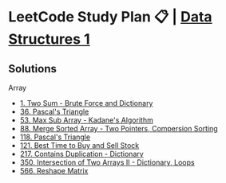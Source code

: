 # LeetCode Study Plan 📋 | [Data Structures 1](https://leetcode.com/study-plan/data-structure/)

## Solutions 
Array
- [1. Two Sum - Brute Force and Dictionary](https://github.com/Alimov-8/leetcode-solutions/blob/master/Data%20Structure%201/1.%20Two%20Sum.md#leetcode-1-two-sum)
- [36. Pascal's Triangle](https://github.com/Alimov-8/leetcode-solutions/blob/master/Data%20Structure%201/36.%20Valid%20Sudoku.md#list-comprehensions-sets-count)
- [53. Max Sub Array - Kadane's Algorithm](https://github.com/Alimov-8/leetcode-solutions/blob/master/Data%20Structure%201/53.%20Maximum%20Subarray.md#leetcode-53-max-sub-array)
- [88. Merge Sorted Array - Two Pointers, Compersion Sorting](https://github.com/Alimov-8/leetcode-solutions/blob/master/Data%20Structure%201/88.%20Merge%20Sorted%20Array.md#leetcode-88-merge-sorted-array)
- [118. Pascal's Triangle]()
- [121. Best Time to Buy and Sell Stock](https://github.com/Alimov-8/leetcode-solutions/blob/master/Data%20Structure%201/121.%20Best%20Time%20to%20Buy%20and%20Sell%20Stock.md#leetcode-121-best-time-to-buy-and-sell-stock)
- [217. Contains Duplication - Dictionary](https://github.com/Alimov-8/leetcode-solutions/blob/master/Data%20Structure%201/217.%20Contains%20Duplicate.md#leetcode-217-contains-duplication)
- [350. Intersection of Two Arrays II - Dictionary, Loops](https://github.com/Alimov-8/leetcode-solutions/blob/master/Data%20Structure%201/217.%20Contains%20Duplicate.md#leetcode-350-intersection-of-two-array-ii)
- [566. Reshape Matrix](https://github.com/Alimov-8/leetcode-solutions/blob/master/Data%20Structure%201/566.%20Reshape%20Matrix.md#leetcode-566-reshape-matrix)

